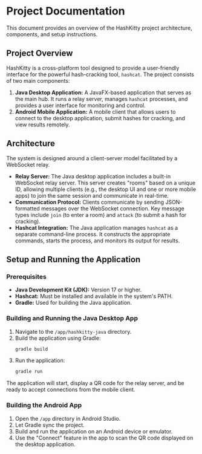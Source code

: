 # Project Documentation

This document provides an overview of the HashKitty project architecture, components, and setup instructions.

## Project Overview

HashKitty is a cross-platform tool designed to provide a user-friendly interface for the powerful hash-cracking tool, `hashcat`. The project consists of two main components:

1.  **Java Desktop Application:** A JavaFX-based application that serves as the main hub. It runs a relay server, manages `hashcat` processes, and provides a user interface for monitoring and control.
2.  **Android Mobile Application:** A mobile client that allows users to connect to the desktop application, submit hashes for cracking, and view results remotely.

## Architecture

The system is designed around a client-server model facilitated by a WebSocket relay.

-   **Relay Server:** The Java desktop application includes a built-in WebSocket relay server. This server creates "rooms" based on a unique ID, allowing multiple clients (e.g., the desktop UI and one or more mobile apps) to join the same session and communicate in real-time.
-   **Communication Protocol:** Clients communicate by sending JSON-formatted messages over the WebSocket connection. Key message types include `join` (to enter a room) and `attack` (to submit a hash for cracking).
-   **Hashcat Integration:** The Java application manages `hashcat` as a separate command-line process. It constructs the appropriate commands, starts the process, and monitors its output for results.

## Setup and Running the Application

### Prerequisites

-   **Java Development Kit (JDK):** Version 17 or higher.
-   **Hashcat:** Must be installed and available in the system's PATH.
-   **Gradle:** Used for building the Java application.

### Building and Running the Java Desktop App

1.  Navigate to the `/app/hashkitty-java` directory.
2.  Build the application using Gradle:
    ```bash
    gradle build
    ```
3.  Run the application:
    ```bash
    gradle run
    ```
The application will start, display a QR code for the relay server, and be ready to accept connections from the mobile client.

### Building the Android App

1.  Open the `/app` directory in Android Studio.
2.  Let Gradle sync the project.
3.  Build and run the application on an Android device or emulator.
4.  Use the "Connect" feature in the app to scan the QR code displayed on the desktop application.